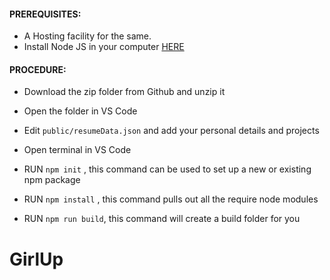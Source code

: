 #### PREREQUISITES:

- A Hosting facility for the same.
- Install Node JS in your computer <a href='https://nodejs.org/en/'>HERE</a>

#### PROCEDURE:

- Download the zip folder from Github and unzip it

- Open the folder in VS Code
- Edit <code>public/resumeData.json</code> and add your personal details and projects
- Open terminal in VS Code
- RUN <code>npm init</code> , this command can be used to set up a new or existing npm package
- RUN <code>npm install</code> , this command pulls out all the require node modules
- RUN <code>npm run build</code>, this command will create a build folder for you
# GirlUp
